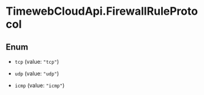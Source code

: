 # TimewebCloudApi.FirewallRuleProtocol

## Enum


* `tcp` (value: `"tcp"`)

* `udp` (value: `"udp"`)

* `icmp` (value: `"icmp"`)


